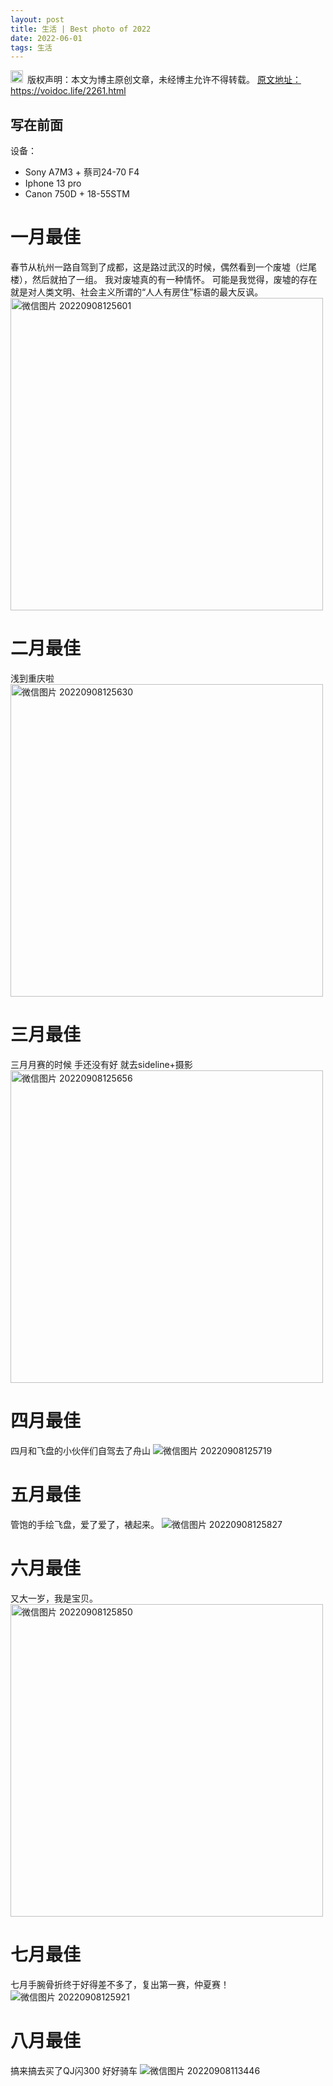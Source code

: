 ```yaml
---
layout: post
title: 生活 | Best photo of 2022
date: 2022-06-01
tags: 生活
---
```


<img src="/images/copyright.ico" alt="copyright" style="display:inline;margin-bottom: -5px;" width="20" height="20"> 版权声明：本文为博主原创文章，未经博主允许不得转载。
<a target="_blank" href="https://voidoc.life/2261.html">原文地址：https://voidoc.life/2261.html </a>


## 写在前面

设备：
- Sony A7M3 + 蔡司24-70 F4
- Iphone 13 pro
- Canon 750D + 18-55STM


# 一月最佳
春节从杭州一路自驾到了成都，这是路过武汉的时候，偶然看到一个废墟（烂尾楼），然后就拍了一组。
我对废墟真的有一种情怀。
可能是我觉得，废墟的存在就是对人类文明、社会主义所谓的“人人有房住”标语的最大反讽。
<img src="https://www.imageoss.com/images/2022/09/08/_202209081256012bb24b12a08630a8.jpg" alt="微信图片 20220908125601" border="0" width="500">

# 二月最佳
浅到重庆啦
<img src="https://www.imageoss.com/images/2022/09/08/_202209081256307af86f9f163b3282.jpg" alt="微信图片 20220908125630" border="0" width="500">

# 三月最佳
三月月赛的时候
手还没有好
就去sideline+摄影
<img src="https://www.imageoss.com/images/2022/09/08/_20220908125656c277920fb3a0c135.jpg" alt="微信图片 20220908125656" border="0" width="500">

# 四月最佳
四月和飞盘的小伙伴们自驾去了舟山
<img src="https://www.imageoss.com/images/2022/09/08/_20220908125719db20ed7d9a954eac.jpg" alt="微信图片 20220908125719" border="0">

# 五月最佳
管饱的手绘飞盘，爱了爱了，裱起来。
<img src="https://www.imageoss.com/images/2022/09/08/_20220908125827e416a50f12058645.jpg" alt="微信图片 20220908125827" border="0">

# 六月最佳
又大一岁，我是宝贝。
<img src="https://www.imageoss.com/images/2022/09/08/_202209081258507f561013cafc3428.jpg" alt="微信图片 20220908125850" border="0" width="500">

# 七月最佳
七月手腕骨折终于好得差不多了，复出第一赛，仲夏赛！
<img src="https://www.imageoss.com/images/2022/09/08/_2022090812592106f1868361b30bc1.jpg" alt="微信图片 20220908125921" border="0">

# 八月最佳
搞来搞去买了QJ闪300
好好骑车
<img src="https://www.imageoss.com/images/2022/09/08/_2022090811344636802bf358fb3f3c.jpg" alt="微信图片 20220908113446" border="0">









